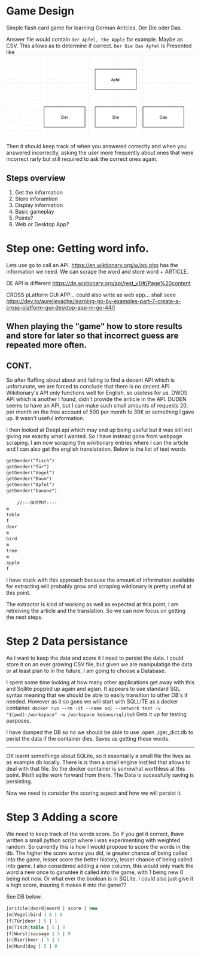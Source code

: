 # Game Design 
 
Simple flash card game for learning German Aritcles. Der Die oder Das. 

Answer file would contain `der Apfel, the Apple` for example. Maybe as CSV. This allows as to determine if correct. `Der Die Das Apfel` is Presented like ![design](./img/initial_design.png)

Then it should keep track of when you answered correctly and when you answered incorrectly, asking the user more frequently about ones that were incorrect rarly but still required to ask the correct ones again. 

## Steps overview

1. Get the information
2. Store inforamtion
3. Display information
4. Basic gameplay
5. Points? 
6. Web or Desktop App?

# Step one: Getting word info.  

Lets use go to call an API. https://en.wiktionary.org/w/api.php has the information we need. We can scrape the word and store word + ARTICLE. 

DE API is different
https://de.wiktionary.org/api/rest_v1/#/Page%20content



CROSS pLatform GUI APP... could also write as web app... shall seee
https://dev.to/aurelievache/learning-go-by-examples-part-7-create-a-cross-platform-gui-desktop-app-in-go-44j1


When playing the "game" how to store results and store for later so that incorrect guess are repeated more often. 
----
## CONT. 
So after fluffing about about and failing to find a decent API which is unfortunate, we are forced to conclude that there is no decent API. Wikitionary's API only functions well for English, so useless for us. DWDS API which is another I found, didn't provide the ariticle in the API. DUDEN seems to have an API, but I can make such small amounts of requests 20. per month on the free account of 500 per month fo 39€ or something I gave up. It wasn't useful information. 

I then looked at Deepl.api which may end up being useful but it was still not giving me exactly what I wanted. So I have instead gone from webpage scraping. I am now scraping the wikitionary entries where I can the article and I can also get the english translatation. Below is the list of test words 
```golang
getGender("Tisch")
getGender("Tür")
getGender("Vogel")
getGender("Baum")
getGender("Apfel")
getGender("banane")

    //---OUTPUT----
m
table
f
door
m
bird
m
tree
m
apple
f
```
I have stuck with this approach because the amount of information available for extracting will probably grow and scraping wiktionary is pretty useful at this point.


The extractor is kind of working as well as expected at this point, I am retreiving the article and the translation. So we can now focus on getting the next steps. 

# Step 2 Data persistance

As I want to keep the data and score it I need to persist the data. I could store it on an ever growing CSV file, but given we are manipulatign the data or at least plan to in the future, I am going to choose a Database. 

I spent some time looking at how many other applications get away with this and Sqllite popped up again and agian. It appears to use standard SQL syntax meaning that we should be able to easily transition to other DB's if needed. However as it so goes we will start with SQLLITE as a docker container. `docker run --rm -it --name sql --network test -v "$(pwd):/workspace" -w /workspace keinos/sqlite3` Gets it up for testing purposes. 

I have dumped the DB so no we should be able to use .open ./ger_dict.db to perist the data if the container dies. Saves us getting these words.

--- 
OK learnt somethings about SQLite, so it essentailly a small file the lives as as example.db locally. There is is then a small engine instlled that allows to deal with that file. So the docker container is somewhat worthless at this point. INstll sqlite work forward from there. The Data is sucessfully saving is persisting. 

Now we need to consider the scoring aspect and how we will persist it. 

# Step 3 Adding a score

We need to keep track of the words score. So if you get it correct, Ihave written a small python script where i was experimenting with weighted random. So currently this is how I would propose to score the words in the db. The higher the score worse you did, ie greater chance of being called into the game, lesser score the better history, lesser chance of being called into game. I also considered adding a new column, this would only mark the word a new once to garuntee it called into the game, with 1 being new 0 being not new. Or what ever the boolean is in SQLite.  I could also just give it a high score, insuring it makes it into the game?? 

See DB below.

```sql
|aritcle|dword|eword | score | new
|m|Vogel|bird | 6 | 0 
|f|Tür|door | 5 | 1
|m|Tisch|table | 5 | 0
|f|Wurst|sausage | 5 | 0 
|n|Bier|beer | 5 | 1
|m|Hund|dog | 5 | 0

```